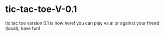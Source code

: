 # tic-tac-toe-V-0.1
tic tac toe version 0.1 is now here! you can play vs ai or against your friend (local), have fun!
